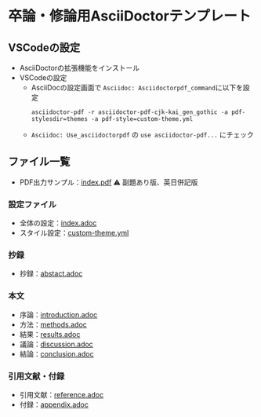 # 卒論・修論用AsciiDoctorテンプレート

## VSCodeの設定

- AsciiDoctorの拡張機能をインストール
- VSCodeの設定
  - AsciiDocの設定画面で `Asciidoc: Asciidoctorpdf_command`に以下を設定
    ```
    asciidoctor-pdf -r asciidoctor-pdf-cjk-kai_gen_gothic -a pdf-stylesdir=themes -a pdf-style=custom-theme.yml
    ```
  - `Asciidoc: Use_asciidoctorpdf` の `use asciidoctor-pdf...` にチェック

## ファイル一覧

- PDF出力サンプル：[index.pdf](index.pdf) :warning: 副題あり版、英日併記版

### 設定ファイル
- 全体の設定：[index.adoc](index.adoc)
- スタイル設定：[custom-theme.yml](themes/custom-theme.yml)

### 抄録
- 抄録：[abstact.adoc](abstract.adoc)

### 本文
- 序論：[introduction.adoc](introduction.adoc)
- 方法：[methods.adoc](methods.adoc)
- 結果：[results.adoc](results.adoc)
- 議論：[discussion.adoc](discussion.adoc)
- 結論：[conclusion.adoc](conclusion.adoc)

### 引用文献・付録
- 引用文献：[reference.adoc](reference.adoc)
- 付録：[appendix.adoc](appendix.adoc)



